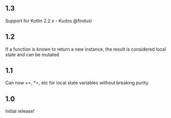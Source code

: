## 1.3

Support for Kotlin 2.2.x - Kudos @findusl

## 1.2

If a function is known to return a new instance, the result is considered local state and can be mutated

## 1.1

Can now +=, *=, etc for local state variables without breaking purity

## 1.0 

Initial release!
